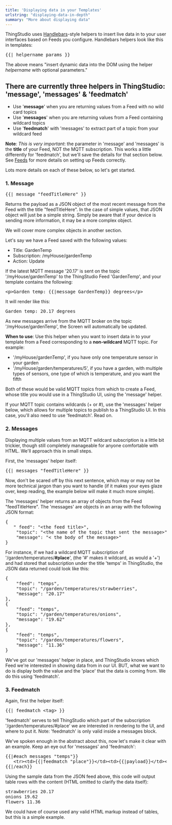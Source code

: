 ```yaml
---
title: 'Displaying data in your Templates'
urlstring: "displaying-data-in-depth"
summary: "More about displaying data"
---
```


ThingStudio uses <a href="http://handlebarsjs.com/" target="_blank">Handlebars</a>-style helpers to insert live data in to your user interfaces based on Feeds you configure. Handlebars helpers look like this in templates:
<pre>
{{| helpername params }} 
</pre>

The above means "insert dynamic data into the DOM using the helper _helpername_ with optional parameters."

## There are currently three helpers in ThingStudio: 'message', 'messages' & 'feedmatch'

* Use '**message**' when you are returning values from a Feed with no wild card topics
* Use '**messages**' when you are returning values from a Feed containing wildcard topics
* Use '**feedmatch**' with 'messages' to extract part of a topic from your wildcard feed

**Note**: *This is very important*: the parameter in 'message' and 'messages' is the **title** of your Feed, NOT the MQTT subscription. This works a little differently for 'feedmatch', but we'll save the details for that section below. See <a href="/docs/feeds">Feeds</a> for more details on setting up Feeds correctly.

Lots more details on each of these below, so let's get started.

### 1. Message
<pre>
{{| message "feedTitleHere" }}
</pre>

Returns the payload as a JSON object of the most recent message from the Feed with the title "feedTitleHere". In the case of simple values, that JSON object will just be a simple string. Simply be aware that if your device is sending more information, it may be a more complex object.

We will cover more complex objects in another section.

Let's say we have a Feed saved with the following values:

* Title: GardenTemp
* Subscription: /myHouse/gardenTemp
* Action: Update

If the latest MQTT message  '20.17' is sent on the topic '/myHouse/gardenTemp' to the ThingStudio Feed  'GardenTemp', and  your template contains the following:

<pre>
&lt;p&gt;Garden temp: {{|message GardenTemp}} degrees&lt;/p&gt;
</pre>

It will render like this:

<pre>
Garden temp: 20.17 degrees
</pre>

As new messages arrive from the MQTT broker on the topic '/myHouse/gardenTemp', the Screen will automatically be updated.

**When to use**: Use this helper when you want to insert data in to your template from a Feed corresponding to a **non-wildcard** MQTT topic. For example:

* '/myHouse/gardenTemp', if you have only one temperature sensor in your garden
* '/myHouse/garden/temperatures/5', if you have a garden, with multiple types of sensors, one type of which is temperature, and you want the fifth

Both of these would be valid MQTT topics from which to create a Feed, whose title you would use in a ThingStudio UI, using the 'message' helper.

If your MQTT topic contains wildcards (+ or #), use the 'messages' helper below, which allows for multiple topics to publish to a ThingStudio UI. In this case, you'll also need to use 'feedmatch'. Read on.

### 2. Messages

Displaying multiple values from an MQTT wildcard subscription is a little bit trickier, though still completely manageable for anyone comfortable with HTML. We'll approach this in small steps.

First, the 'messages' helper itself:

<pre>
{{| messages "feedTitleHere" }}
</pre>

Now, don't be scared off by this next sentence, which may or may not be more technical jargon than you want to handle (if it makes your eyes glaze over, keep reading, the example below will make it much more simple).

The 'messages' helper returns an array of objects from the Feed "feedTitleHere". The 'messages' are objects in an array with the following JSON format:
<pre>
{
   &quot; feed&quot;: &quot;&lt;the feed title&gt;&quot;,
    &quot;topic&quot;: &quot;&lt;the name of the topic that sent the message&gt;&quot;,
    &quot;message&quot;: &quot;&lt; the body of the message&gt;&quot;
}
</pre>

For instance, if we had a wildcard MQTT subscription of '/garden/temperatures/**#place**', (the '#' makes it wildcard, as would a '+') and had stored that subscription under the title 'temps' in ThingStudio, the JSON data returned could look like this:

<pre>
{
    "feed": "temps",
    "topic": "/garden/temperatures/strawberries",
    "message": "20.17"
},
{
    "feed": "temps",
    "topic": "/garden/temperatures/onions",
    "message": "19.62"
},
{
    "feed": "temps",
    "topic": "/garden/temperatures/flowers",
    "message": "11.36"
}
</pre>

We've got our 'messages' helper in place, and ThingStudio knows which Feed we're interested in showing data from in our UI. BUT, what we want to do is display both the value and the 'place' that the data is coming from. We do this using 'feedmatch'.

### 3. Feedmatch

Again, first the helper itself:

<pre>
{{| feedmatch &lt;tag&gt; }}
</pre>

'feedmatch' serves to tell ThingStudio which part of the subscription '/garden/temperatures/#place' we are interested in rendering to the UI, and where to put it. Note: 'feedmatch' is only valid inside a messages block.

We've spoken enough in the abstract about this, now let's make it clear with an example. Keep an eye out for 'messages' and 'feedmatch':

<pre>
{{|#each messages "temps"}}
   &lt;tr&gt;&lt;td&gt;{{|feedmatch &quot;place&quot;}}&lt;/td&gt;&lt;td&gt;{{|payload}}&lt;/td&gt;&lt;/tr&gt;
{{|/each}}
</pre>

Using the sample data from the JSON feed above, this code will output table rows with the content (HTML omitted to clarify the data itself):

<pre>
strawberries 20.17
onions 19.62
flowers 11.36
</pre>

We could have of course used any valid HTML markup instead of tables, but this is a simple example.